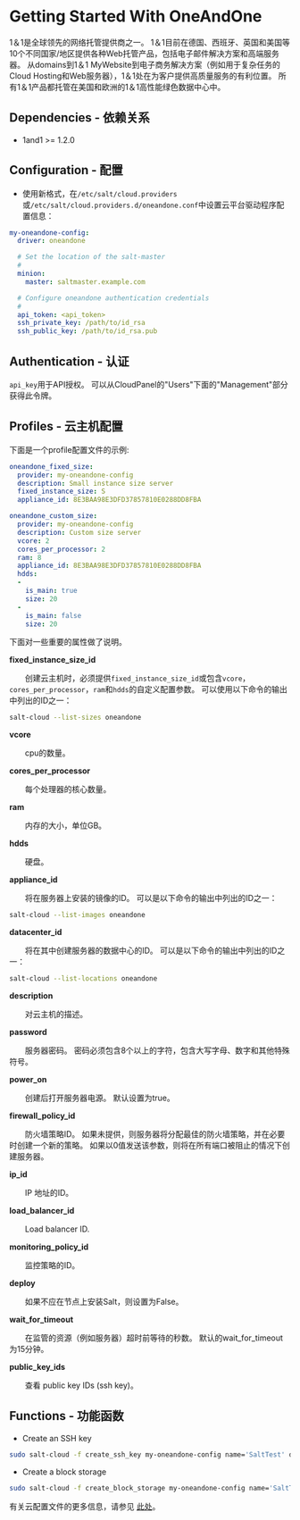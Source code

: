 # Getting Started With OneAndOne

1＆1是全球领先的网络托管提供商之一。 1＆1目前在德国、西班牙、英国和美国等10个不同国家/地区提供各种Web托管产品，包括电子邮件解决方案和高端服务器。 从domains到1＆1 MyWebsite到电子商务解决方案（例如用于复杂任务的Cloud Hosting和Web服务器），1＆1处在为客户提供高质量服务的有利位置。 所有1＆1产品都托管在美国和欧洲的1＆1高性能绿色数据中心中。

## Dependencies - 依赖关系

- 1and1 >= 1.2.0

## Configuration - 配置

- 使用新格式，在`/etc/salt/cloud.providers`或`/etc/salt/cloud.providers.d/oneandone.conf`中设置云平台驱动程序配置信息：

```yaml
my-oneandone-config:
  driver: oneandone

  # Set the location of the salt-master
  #
  minion:
    master: saltmaster.example.com

  # Configure oneandone authentication credentials
  #
  api_token: <api_token>
  ssh_private_key: /path/to/id_rsa
  ssh_public_key: /path/to/id_rsa.pub
```

## Authentication - 认证

`api_key`用于API授权。 可以从CloudPanel的"Users"下面的"Management"部分获得此令牌。

## Profiles - 云主机配置

下面是一个profile配置文件的示例:
```yaml
oneandone_fixed_size:
  provider: my-oneandone-config
  description: Small instance size server
  fixed_instance_size: S
  appliance_id: 8E3BAA98E3DFD37857810E0288DD8FBA

oneandone_custom_size:
  provider: my-oneandone-config
  description: Custom size server
  vcore: 2
  cores_per_processor: 2
  ram: 8
  appliance_id: 8E3BAA98E3DFD37857810E0288DD8FBA
  hdds:
  -
    is_main: true
    size: 20
  -
    is_main: false
    size: 20
```

下面对一些重要的属性做了说明。

**fixed_instance_size_id**

　　创建云主机时，必须提供`fixed_instance_size_id`或包含`vcore`，`cores_per_processor`，`ram`和`hdds`的自定义配置参数。 可以使用以下命令的输出中列出的ID之一：
```bash
salt-cloud --list-sizes oneandone
```

**vcore**

　　cpu的数量。

**cores_per_processor**

　　每个处理器的核心数量。

**ram**

　　内存的大小，单位GB。

**hdds**

　　硬盘。

**appliance_id**

　　将在服务器上安装的镜像的ID。 可以是以下命令的输出中列出的ID之一：
```bash
salt-cloud --list-images oneandone
```

**datacenter_id**

　　将在其中创建服务器的数据中心的ID。 可以是以下命令的输出中列出的ID之一：
```bash
salt-cloud --list-locations oneandone
```

**description**

　　对云主机的描述。

**password**

　　服务器密码。 密码必须包含8个以上的字符，包含大写字母、数字和其他特殊符号。

**power_on**

　　创建后打开服务器电源。 默认设置为true。

**firewall_policy_id**

　　防火墙策略ID。 如果未提供，则服务器将分配最佳的防火墙策略，并在必要时创建一个新的策略。 如果以0值发送该参数，则将在所有端口被阻止的情况下创建服务器。

**ip_id**

　　IP 地址的ID。

**load_balancer_id**

　　Load balancer ID.

**monitoring_policy_id**

　　监控策略的ID。

**deploy**

　　如果不应在节点上安装Salt，则设置为False。

**wait_for_timeout**

　　在监管的资源（例如服务器）超时前等待的秒数。 默认的wait_for_timeout为15分钟。

**public_key_ids**

　　查看 public key IDs (ssh key)。

## Functions - 功能函数

- Create an SSH key
```bash
sudo salt-cloud -f create_ssh_key my-oneandone-config name='SaltTest' description='SaltTestDescription'
```
- Create a block storage
```bash
sudo salt-cloud -f create_block_storage my-oneandone-config name='SaltTest2' description='SaltTestDescription' size=50 datacenter_id='5091F6D8CBFEF9C26ACE957C652D5D49'
```

有关云配置文件的更多信息，请参见 [此处](https://github.com/watermelonbig/SaltStack-Chinese-ManualBook/blob/master/chapter15/15-2.Using-Salt-Cloud.md#VM-Profiles---定义虚机的配置文件)。
